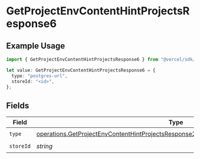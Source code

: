 # GetProjectEnvContentHintProjectsResponse6

## Example Usage

```typescript
import { GetProjectEnvContentHintProjectsResponse6 } from "@vercel/sdk/models/operations/getprojectenv.js";

let value: GetProjectEnvContentHintProjectsResponse6 = {
  type: "postgres-url",
  storeId: "<id>",
};
```

## Fields

| Field                                                                                                                                                                                              | Type                                                                                                                                                                                               | Required                                                                                                                                                                                           | Description                                                                                                                                                                                        |
| -------------------------------------------------------------------------------------------------------------------------------------------------------------------------------------------------- | -------------------------------------------------------------------------------------------------------------------------------------------------------------------------------------------------- | -------------------------------------------------------------------------------------------------------------------------------------------------------------------------------------------------- | -------------------------------------------------------------------------------------------------------------------------------------------------------------------------------------------------- |
| `type`                                                                                                                                                                                             | [operations.GetProjectEnvContentHintProjectsResponse200ApplicationJSONResponseBody36Type](../../models/operations/getprojectenvcontenthintprojectsresponse200applicationjsonresponsebody36type.md) | :heavy_check_mark:                                                                                                                                                                                 | N/A                                                                                                                                                                                                |
| `storeId`                                                                                                                                                                                          | *string*                                                                                                                                                                                           | :heavy_check_mark:                                                                                                                                                                                 | N/A                                                                                                                                                                                                |